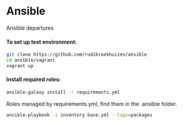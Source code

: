 # Ansible

Ansible departures

#### To set up test environment:

```bash
git clone https://github.com/rudibroekhuizen/ansible
cd ansible/vagrant
vagrant up
```

#### Install required roles:
```bash
ansible-galaxy install -r requirements.yml
```

Roles managed by requirements.yml, find them in the .ansible folder.



```bash
ansible-playbook -i inventory base.yml --tags=packages
```
